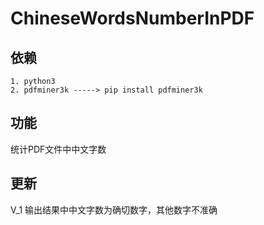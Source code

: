 # ChineseWordsNumberInPDF

## 依赖
	1. python3
	2. pdfminer3k -----> pip install pdfminer3k
## 功能
统计PDF文件中中文字数

## 更新
V_1
输出结果中中文字数为确切数字，其他数字不准确
